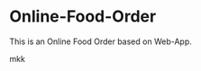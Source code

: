 # Online-Food-Order

This is an Online Food Order based on Web-App.




























































































































































































mkk



























































































